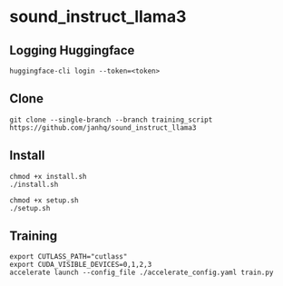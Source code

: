 # sound_instruct_llama3

## Logging Huggingface

```
huggingface-cli login --token=<token>
```

## Clone

```
git clone --single-branch --branch training_script https://github.com/janhq/sound_instruct_llama3
```

## Install
```
chmod +x install.sh
./install.sh

chmod +x setup.sh
./setup.sh
```

## Training
```
export CUTLASS_PATH="cutlass"
export CUDA_VISIBLE_DEVICES=0,1,2,3
accelerate launch --config_file ./accelerate_config.yaml train.py 
```
